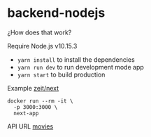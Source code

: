 # backend-nodejs

¿How does that work?

Require Node.js v10.15.3

* `yarn install` to install the dependencies
* `yarn run dev` to run development mode app
* `yarn start` to build production

Example [zeit/next](https://github.com/zeit/next.js/tree/canary/examples/with-docker)

```shell
docker run --rm -it \
  -p 3000:3000 \
  next-app
```

API URL [movies](https://platzivideo-two.now.sh/api/movies)
